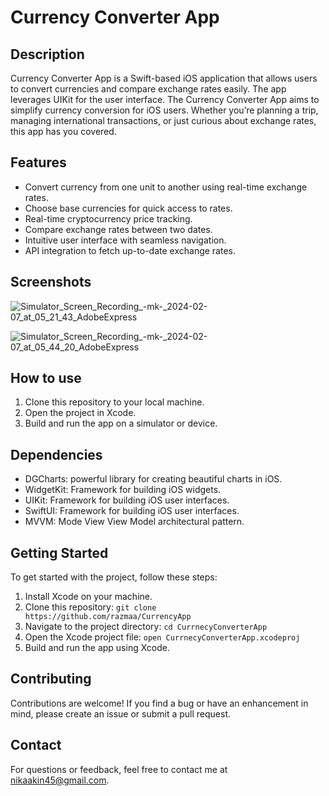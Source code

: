 # Currency Converter App



## Description

Currency Converter App is a Swift-based iOS application that allows users to convert currencies and compare exchange rates easily. The app leverages UIKit for the user interface. The Currency Converter App aims to simplify currency conversion for iOS users. Whether you’re planning a trip, managing international transactions, or just curious about exchange rates, this app has you covered.

## Features
- Convert currency from one unit to another using real-time exchange rates.
- Choose base currencies for quick access to rates.
- Real-time cryptocurrency price tracking.
- Compare exchange rates between two dates.
- Intuitive user interface with seamless navigation.
- API integration to fetch up-to-date exchange rates.

## Screenshots

![Simulator_Screen_Recording_-_mk_-_2024-02-07_at_05_21_43_AdobeExpress](https://github.com/razmaa/CurrencyApp/assets/145837511/cf8fef6e-0b3e-492f-8563-734b643c9428)


![Simulator_Screen_Recording_-_mk_-_2024-02-07_at_05_44_20_AdobeExpress](https://github.com/razmaa/CurrencyApp/assets/145837511/29565e47-35ed-42b3-a685-e9c998cb0709)


## How to use
1. Clone this repository to your local machine.
2. Open the project in Xcode.
3. Build and run the app on a simulator or device.

## Dependencies

- DGCharts: powerful library for creating beautiful charts in iOS.
- WidgetKit: Framework for building iOS widgets.
- UIKit: Framework for building iOS user interfaces.
- SwiftUI: Framework for building iOS user interfaces.
- MVVM: Mode View View Model architectural pattern.

## Getting Started

To get started with the project, follow these steps:

1. Install Xcode on your machine.
2. Clone this repository: `git clone https://github.com/razmaa/CurrencyApp`
3. Navigate to the project directory: `cd CurrnecyConverterApp`
4. Open the Xcode project file: `open CurrnecyConverterApp.xcodeproj`
5. Build and run the app using Xcode.

## Contributing

Contributions are welcome! If you find a bug or have an enhancement in mind, please create an issue or submit a pull request.

## Contact

For questions or feedback, feel free to contact me at [nikaakin45@gmail.com](mailto:nikaakin45@gmail.com).

